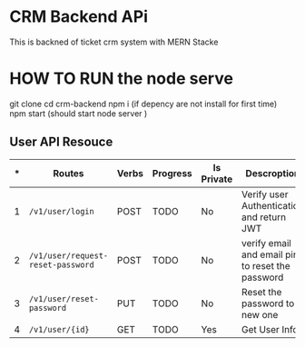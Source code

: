 # CRM Backend APi
This is  backned of ticket crm  system with MERN Stacke 

# HOW TO RUN the node serve
git clone
cd crm-backend
npm i (if depency are not install for first time)
npm start (should start node server )

## User API Resouce

| * | Routes                           | Verbs | Progress | Is Private | Descroption                                      |
|---|----------------------------------|-------|----------|------------|--------------------------------------------------|
|1  | `/v1/user/login`                 | POST  | TODO     | No         | Verify user Authentication and return JWT        |
|2  | `/v1/user/request-reset-password`| POST  | TODO     | No         | verify email and email pin to reset the password |
|3  | `/v1/user/reset-password`        | PUT   | TODO     | No         | Reset the password to new one                    |
|4  | `/v1/user/{id}`                  | GET   | TODO     | Yes        | Get User Info                                    |
